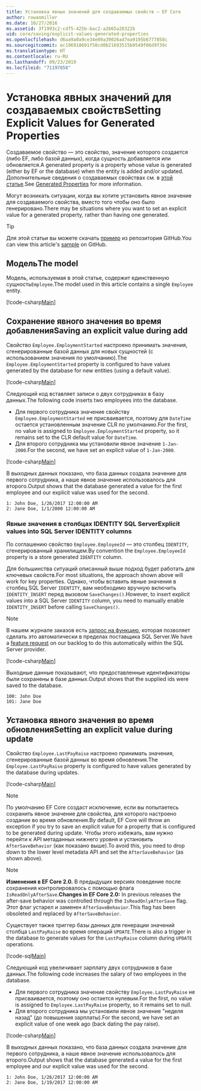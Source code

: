 ```yaml
---
title: Установка явных значений для создаваемых свойств — EF Core
author: rowanmiller
ms.date: 10/27/2016
ms.assetid: 3f1993c2-cdf5-425b-bac2-a2665a20322b
uid: core/saving/explicit-values-generated-properties
ms.openlocfilehash: d6aa9a0a9ce34e09a39026ad7ea9195b6777858c
ms.sourcegitcommit: ec196918691f50cd0b21693515b0549f06d9f39c
ms.translationtype: HT
ms.contentlocale: ru-RU
ms.lasthandoff: 09/23/2019
ms.locfileid: "71197858"
---
```

# <a name="setting-explicit-values-for-generated-properties"></a><span data-ttu-id="f43a2-102">Установка явных значений для создаваемых свойств</span><span class="sxs-lookup"><span data-stu-id="f43a2-102">Setting Explicit Values for Generated Properties</span></span>

<span data-ttu-id="f43a2-103">Создаваемое свойство — это свойство, значение которого создается (либо EF, либо базой данных), когда сущность добавляется или обновляется.</span><span class="sxs-lookup"><span data-stu-id="f43a2-103">A generated property is a property whose value is generated (either by EF or the database) when the entity is added and/or updated.</span></span> <span data-ttu-id="f43a2-104">Дополнительные сведения о создаваемых свойствах см. в [этой статье](../modeling/generated-properties.md).</span><span class="sxs-lookup"><span data-stu-id="f43a2-104">See [Generated Properties](../modeling/generated-properties.md) for more information.</span></span>

<span data-ttu-id="f43a2-105">Могут возникать ситуации, когда вы хотите установить явное значение для создаваемого свойства, вместо того чтобы оно было генерировано.</span><span class="sxs-lookup"><span data-stu-id="f43a2-105">There may be situations where you want to set an explicit value for a generated property, rather than having one generated.</span></span>

> [!TIP]  
> <span data-ttu-id="f43a2-106">Для этой статьи вы можете скачать [пример](https://github.com/aspnet/EntityFramework.Docs/tree/master/samples/core/Saving/ExplicitValuesGenerateProperties/) из репозитория GitHub.</span><span class="sxs-lookup"><span data-stu-id="f43a2-106">You can view this article's [sample](https://github.com/aspnet/EntityFramework.Docs/tree/master/samples/core/Saving/ExplicitValuesGenerateProperties/) on GitHub.</span></span>

## <a name="the-model"></a><span data-ttu-id="f43a2-107">Модель</span><span class="sxs-lookup"><span data-stu-id="f43a2-107">The model</span></span>

<span data-ttu-id="f43a2-108">Модель, используемая в этой статье, содержит единственную сущность`Employee`.</span><span class="sxs-lookup"><span data-stu-id="f43a2-108">The model used in this article contains a single `Employee` entity.</span></span>

[!code-csharp[Main](../../../samples/core/Saving/ExplicitValuesGenerateProperties/Employee.cs#Sample)]

## <a name="saving-an-explicit-value-during-add"></a><span data-ttu-id="f43a2-109">Сохранение явного значения во время добавления</span><span class="sxs-lookup"><span data-stu-id="f43a2-109">Saving an explicit value during add</span></span>

<span data-ttu-id="f43a2-110">Свойство `Employee.EmploymentStarted` настроено принимать значения, сгенерированные базой данных для новых сущностей (с использованием значения по умолчанию).</span><span class="sxs-lookup"><span data-stu-id="f43a2-110">The `Employee.EmploymentStarted` property is configured to have values generated by the database for new entities (using a default value).</span></span>

[!code-csharp[Main](../../../samples/core/Saving/ExplicitValuesGenerateProperties/EmployeeContext.cs#EmploymentStarted)]

<span data-ttu-id="f43a2-111">Следующий код вставляет записи о двух сотрудниках в базу данных.</span><span class="sxs-lookup"><span data-stu-id="f43a2-111">The following code inserts two employees into the database.</span></span>
* <span data-ttu-id="f43a2-112">Для первого сотрудника значение свойству `Employee.EmploymentStarted` не присваивается, поэтому для `DateTime` остается установленным значение CLR по умолчанию.</span><span class="sxs-lookup"><span data-stu-id="f43a2-112">For the first, no value is assigned to `Employee.EmploymentStarted` property, so it remains set to the CLR default value for `DateTime`.</span></span>
* <span data-ttu-id="f43a2-113">Для второго сотрудника мы установили явное значение `1-Jan-2000`.</span><span class="sxs-lookup"><span data-stu-id="f43a2-113">For the second, we have set an explicit value of `1-Jan-2000`.</span></span>

[!code-csharp[Main](../../../samples/core/Saving/ExplicitValuesGenerateProperties/Sample.cs#EmploymentStarted)]

<span data-ttu-id="f43a2-114">В выходных данных показано, что база данных создала значение для первого сотрудника, а наше явное значение использовалось для второго.</span><span class="sxs-lookup"><span data-stu-id="f43a2-114">Output shows that the database generated a value for the first employee and our explicit value was used for the second.</span></span>

``` Console
1: John Doe, 1/26/2017 12:00:00 AM
2: Jane Doe, 1/1/2000 12:00:00 AM
```

### <a name="explicit-values-into-sql-server-identity-columns"></a><span data-ttu-id="f43a2-115">Явные значения в столбцах IDENTITY SQL Server</span><span class="sxs-lookup"><span data-stu-id="f43a2-115">Explicit values into SQL Server IDENTITY columns</span></span>

<span data-ttu-id="f43a2-116">По соглашению свойство `Employee.EmployeeId` — это столбец `IDENTITY`, сгенерированный хранилищем.</span><span class="sxs-lookup"><span data-stu-id="f43a2-116">By convention the `Employee.EmployeeId` property is a store generated `IDENTITY` column.</span></span>

<span data-ttu-id="f43a2-117">Для большинства ситуаций описанный выше подход будет работать для ключевых свойств.</span><span class="sxs-lookup"><span data-stu-id="f43a2-117">For most situations, the approach shown above will work for key properties.</span></span> <span data-ttu-id="f43a2-118">Однако, чтобы вставить явные значения в столбец SQL Server `IDENTITY`, вам необходимо вручную включить `IDENTITY_INSERT` перед вызовом `SaveChanges()`.</span><span class="sxs-lookup"><span data-stu-id="f43a2-118">However, to insert explicit values into a SQL Server `IDENTITY` column, you need to manually enable `IDENTITY_INSERT` before calling `SaveChanges()`.</span></span>

> [!NOTE]  
> <span data-ttu-id="f43a2-119">В нашем журнале заказов есть [запрос на функцию](https://github.com/aspnet/EntityFramework/issues/703), которая позволяет сделать это автоматически в пределах поставщика SQL Server.</span><span class="sxs-lookup"><span data-stu-id="f43a2-119">We have a [feature request](https://github.com/aspnet/EntityFramework/issues/703) on our backlog to do this automatically within the SQL Server provider.</span></span>

[!code-csharp[Main](../../../samples/core/Saving/ExplicitValuesGenerateProperties/Sample.cs#EmployeeId)]

<span data-ttu-id="f43a2-120">Выходные данные показывают, что предоставленные идентификаторы были сохранены в базе данных.</span><span class="sxs-lookup"><span data-stu-id="f43a2-120">Output shows that the supplied ids were saved to the database.</span></span>

``` Console
100: John Doe
101: Jane Doe
```

## <a name="setting-an-explicit-value-during-update"></a><span data-ttu-id="f43a2-121">Установка явного значения во время обновления</span><span class="sxs-lookup"><span data-stu-id="f43a2-121">Setting an explicit value during update</span></span>

<span data-ttu-id="f43a2-122">Свойство `Employee.LastPayRaise` настроено принимать значения, сгенерированные базой данных во время обновления.</span><span class="sxs-lookup"><span data-stu-id="f43a2-122">The `Employee.LastPayRaise` property is configured to have values generated by the database during updates.</span></span>

[!code-csharp[Main](../../../samples/core/Saving/ExplicitValuesGenerateProperties/EmployeeContext.cs#LastPayRaise)]

> [!NOTE]  
> <span data-ttu-id="f43a2-123">По умолчанию EF Core создаст исключение, если вы попытаетесь сохранить явное значение для свойства, для которого настроено создание во время обновления.</span><span class="sxs-lookup"><span data-stu-id="f43a2-123">By default, EF Core will throw an exception if you try to save an explicit value for a property that is configured to be generated during update.</span></span> <span data-ttu-id="f43a2-124">Чтобы этого избежать, вам нужно перейти к API метаданных нижнего уровня и установить `AfterSaveBehavior` (как показано выше).</span><span class="sxs-lookup"><span data-stu-id="f43a2-124">To avoid this, you need to drop down to the lower level metadata API and set the `AfterSaveBehavior` (as shown above).</span></span>

> [!NOTE]  
> <span data-ttu-id="f43a2-125">**Изменения в EF Core 2.0.** В предыдущих версиях поведение после сохранения контролировалось с помощью флага `IsReadOnlyAfterSave`.</span><span class="sxs-lookup"><span data-stu-id="f43a2-125">**Changes in EF Core 2.0:** In previous releases the after-save behavior was controlled through the `IsReadOnlyAfterSave` flag.</span></span> <span data-ttu-id="f43a2-126">Этот флаг устарел и заменен `AfterSaveBehavior`.</span><span class="sxs-lookup"><span data-stu-id="f43a2-126">This flag has been obsoleted and replaced by `AfterSaveBehavior`.</span></span>

<span data-ttu-id="f43a2-127">Существует также триггер базы данных для генерации значений столбца `LastPayRaise` во время операций `UPDATE`.</span><span class="sxs-lookup"><span data-stu-id="f43a2-127">There is also a trigger in the database to generate values for the `LastPayRaise` column during `UPDATE` operations.</span></span>

[!code-sql[Main](../../../samples/core/Saving/ExplicitValuesGenerateProperties/employee_UPDATE.sql)]

<span data-ttu-id="f43a2-128">Следующий код увеличивает зарплату двух сотрудников в базе данных.</span><span class="sxs-lookup"><span data-stu-id="f43a2-128">The following code increases the salary of two employees in the database.</span></span>
* <span data-ttu-id="f43a2-129">Для первого сотрудника значение свойству `Employee.LastPayRaise` не присваивается, поэтому оно остается нулевым.</span><span class="sxs-lookup"><span data-stu-id="f43a2-129">For the first, no value is assigned to `Employee.LastPayRaise` property, so it remains set to null.</span></span>
* <span data-ttu-id="f43a2-130">Для второго сотрудника мы установили явное значение "неделя назад" (до повышения зарплаты).</span><span class="sxs-lookup"><span data-stu-id="f43a2-130">For the second, we have set an explicit value of one week ago (back dating the pay raise).</span></span>

[!code-csharp[Main](../../../samples/core/Saving/ExplicitValuesGenerateProperties/Sample.cs#LastPayRaise)]

<span data-ttu-id="f43a2-131">В выходных данных показано, что база данных создала значение для первого сотрудника, а наше явное значение использовалось для второго.</span><span class="sxs-lookup"><span data-stu-id="f43a2-131">Output shows that the database generated a value for the first employee and our explicit value was used for the second.</span></span>

``` Console
1: John Doe, 1/26/2017 12:00:00 AM
2: Jane Doe, 1/19/2017 12:00:00 AM
```
